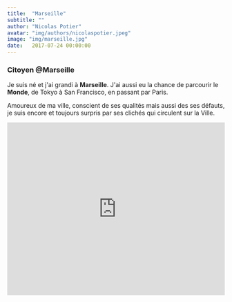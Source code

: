 ```yaml
---
title:  "Marseille"
subtitle: ""
author: "Nicolas Potier"
avatar: "img/authors/nicolaspotier.jpeg"
image: "img/marseille.jpg"
date:   2017-07-24 00:00:00
---
```


### Citoyen @Marseille

Je suis né et j'ai grandi à **Marseille**. J'ai aussi eu la chance de parcourir
le **Monde**, de Tokyo à San Francisco, en passant par Paris.

Amoureux de ma ville, conscient de ses qualités mais aussi des ses défauts,
je suis encore et toujours surpris par ses clichés qui circulent sur la Ville.


<iframe width="100%" height="400px" src="https://www.youtube.com/embed/TBDYl-NiixM" frameborder="0" allowfullscreen></iframe>
